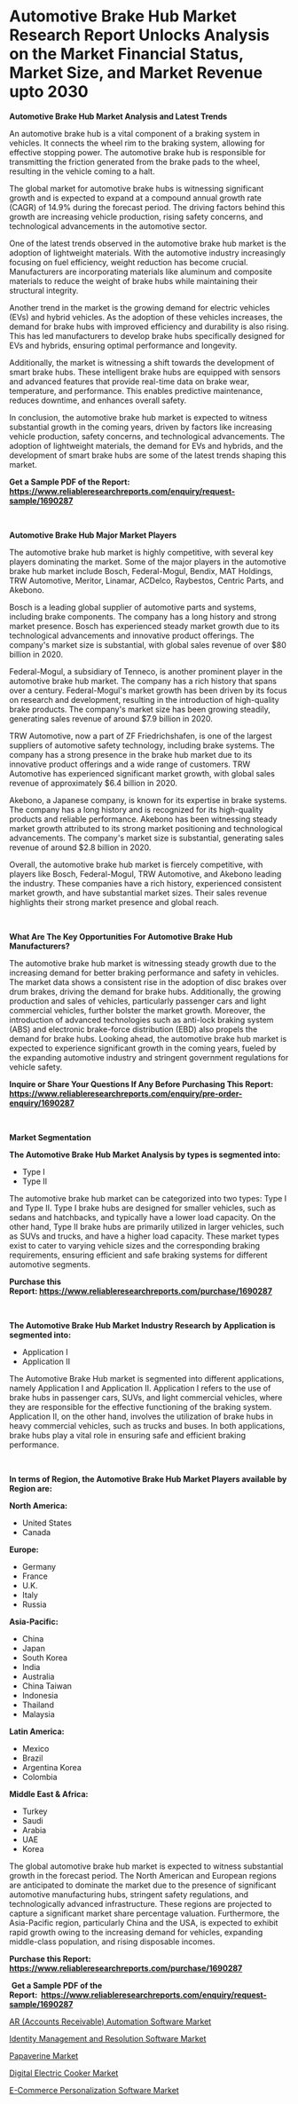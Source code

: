 <p><h1>Automotive Brake Hub Market Research Report Unlocks Analysis on the Market Financial Status, Market Size, and Market Revenue upto 2030</h1></p><p><strong>Automotive Brake Hub Market Analysis and Latest Trends</strong></p>
<p><p>An automotive brake hub is a vital component of a braking system in vehicles. It connects the wheel rim to the braking system, allowing for effective stopping power. The automotive brake hub is responsible for transmitting the friction generated from the brake pads to the wheel, resulting in the vehicle coming to a halt.</p><p>The global market for automotive brake hubs is witnessing significant growth and is expected to expand at a compound annual growth rate (CAGR) of 14.9% during the forecast period. The driving factors behind this growth are increasing vehicle production, rising safety concerns, and technological advancements in the automotive sector.</p><p>One of the latest trends observed in the automotive brake hub market is the adoption of lightweight materials. With the automotive industry increasingly focusing on fuel efficiency, weight reduction has become crucial. Manufacturers are incorporating materials like aluminum and composite materials to reduce the weight of brake hubs while maintaining their structural integrity.</p><p>Another trend in the market is the growing demand for electric vehicles (EVs) and hybrid vehicles. As the adoption of these vehicles increases, the demand for brake hubs with improved efficiency and durability is also rising. This has led manufacturers to develop brake hubs specifically designed for EVs and hybrids, ensuring optimal performance and longevity.</p><p>Additionally, the market is witnessing a shift towards the development of smart brake hubs. These intelligent brake hubs are equipped with sensors and advanced features that provide real-time data on brake wear, temperature, and performance. This enables predictive maintenance, reduces downtime, and enhances overall safety.</p><p>In conclusion, the automotive brake hub market is expected to witness substantial growth in the coming years, driven by factors like increasing vehicle production, safety concerns, and technological advancements. The adoption of lightweight materials, the demand for EVs and hybrids, and the development of smart brake hubs are some of the latest trends shaping this market.</p></p>
<p><strong>Get a Sample PDF of the Report:&nbsp; <a href="https://www.reliableresearchreports.com/enquiry/request-sample/1690287">https://www.reliableresearchreports.com/enquiry/request-sample/1690287</a></strong></p>
<p>&nbsp;</p>
<p><strong>Automotive Brake Hub Major Market Players</strong></p>
<p><p>The automotive brake hub market is highly competitive, with several key players dominating the market. Some of the major players in the automotive brake hub market include Bosch, Federal-Mogul, Bendix, MAT Holdings, TRW Automotive, Meritor, Linamar, ACDelco, Raybestos, Centric Parts, and Akebono.</p><p>Bosch is a leading global supplier of automotive parts and systems, including brake components. The company has a long history and strong market presence. Bosch has experienced steady market growth due to its technological advancements and innovative product offerings. The company's market size is substantial, with global sales revenue of over $80 billion in 2020.</p><p>Federal-Mogul, a subsidiary of Tenneco, is another prominent player in the automotive brake hub market. The company has a rich history that spans over a century. Federal-Mogul's market growth has been driven by its focus on research and development, resulting in the introduction of high-quality brake products. The company's market size has been growing steadily, generating sales revenue of around $7.9 billion in 2020.</p><p>TRW Automotive, now a part of ZF Friedrichshafen, is one of the largest suppliers of automotive safety technology, including brake systems. The company has a strong presence in the brake hub market due to its innovative product offerings and a wide range of customers. TRW Automotive has experienced significant market growth, with global sales revenue of approximately $6.4 billion in 2020.</p><p>Akebono, a Japanese company, is known for its expertise in brake systems. The company has a long history and is recognized for its high-quality products and reliable performance. Akebono has been witnessing steady market growth attributed to its strong market positioning and technological advancements. The company's market size is substantial, generating sales revenue of around $2.8 billion in 2020.</p><p>Overall, the automotive brake hub market is fiercely competitive, with players like Bosch, Federal-Mogul, TRW Automotive, and Akebono leading the industry. These companies have a rich history, experienced consistent market growth, and have substantial market sizes. Their sales revenue highlights their strong market presence and global reach.</p></p>
<p>&nbsp;</p>
<p><strong>What Are The Key Opportunities For Automotive Brake Hub Manufacturers?</strong></p>
<p><p>The automotive brake hub market is witnessing steady growth due to the increasing demand for better braking performance and safety in vehicles. The market data shows a consistent rise in the adoption of disc brakes over drum brakes, driving the demand for brake hubs. Additionally, the growing production and sales of vehicles, particularly passenger cars and light commercial vehicles, further bolster the market growth. Moreover, the introduction of advanced technologies such as anti-lock braking system (ABS) and electronic brake-force distribution (EBD) also propels the demand for brake hubs. Looking ahead, the automotive brake hub market is expected to experience significant growth in the coming years, fueled by the expanding automotive industry and stringent government regulations for vehicle safety.</p></p>
<p><strong>Inquire or Share Your Questions If Any Before Purchasing This Report: <a href="https://www.reliableresearchreports.com/enquiry/pre-order-enquiry/1690287">https://www.reliableresearchreports.com/enquiry/pre-order-enquiry/1690287</a></strong></p>
<p>&nbsp;</p>
<p><strong>Market Segmentation</strong></p>
<p><strong>The Automotive Brake Hub Market Analysis by types is segmented into:</strong></p>
<p><ul><li>Type I</li><li>Type II</li></ul></p>
<p><p>The automotive brake hub market can be categorized into two types: Type I and Type II. Type I brake hubs are designed for smaller vehicles, such as sedans and hatchbacks, and typically have a lower load capacity. On the other hand, Type II brake hubs are primarily utilized in larger vehicles, such as SUVs and trucks, and have a higher load capacity. These market types exist to cater to varying vehicle sizes and the corresponding braking requirements, ensuring efficient and safe braking systems for different automotive segments.</p></p>
<p><strong>Purchase this Report:&nbsp;<a href="https://www.reliableresearchreports.com/purchase/1690287">https://www.reliableresearchreports.com/purchase/1690287</a></strong></p>
<p>&nbsp;</p>
<p><strong>The Automotive Brake Hub Market Industry Research by Application is segmented into:</strong></p>
<p><ul><li>Application I</li><li>Application II</li></ul></p>
<p><p>The Automotive Brake Hub market is segmented into different applications, namely Application I and Application II. Application I refers to the use of brake hubs in passenger cars, SUVs, and light commercial vehicles, where they are responsible for the effective functioning of the braking system. Application II, on the other hand, involves the utilization of brake hubs in heavy commercial vehicles, such as trucks and buses. In both applications, brake hubs play a vital role in ensuring safe and efficient braking performance.</p></p>
<p>&nbsp;</p>
<p><strong>In terms of Region, the Automotive Brake Hub Market Players available by Region are:</strong></p>
<p>
    <p> <strong> North America: </strong>
        <ul>
            <li>United States</li>
            <li>Canada</li>
        </ul>
        </p> 
    <p> <strong> Europe: </strong>
        <ul>
            <li>Germany</li>
            <li>France</li>
            <li>U.K.</li>
            <li>Italy</li>
            <li>Russia</li>
        </ul>
        </p> 
    <p> <strong> Asia-Pacific: </strong>
        <ul>
            <li>China</li>
            <li>Japan</li>
            <li>South Korea</li>
            <li>India</li>
            <li>Australia</li>
            <li>China Taiwan</li>
            <li>Indonesia</li>
            <li>Thailand</li>
            <li>Malaysia</li>
        </ul>
        </p> 
    <p> <strong> Latin America: </strong>
        <ul>
            <li>Mexico</li>
            <li>Brazil</li>
            <li>Argentina Korea</li>
            <li>Colombia</li>
        </ul>
        </p> 
    <p> <strong> Middle East & Africa: </strong>
        <ul>
            <li>Turkey</li>
            <li>Saudi</li>
            <li>Arabia</li>
            <li>UAE</li>
            <li>Korea</li>
        </ul>
    </p>
    </p>
<p><p>The global automotive brake hub market is expected to witness substantial growth in the forecast period. The North American and European regions are anticipated to dominate the market due to the presence of significant automotive manufacturing hubs, stringent safety regulations, and technologically advanced infrastructure. These regions are projected to capture a significant market share percentage valuation. Furthermore, the Asia-Pacific region, particularly China and the USA, is expected to exhibit rapid growth owing to the increasing demand for vehicles, expanding middle-class population, and rising disposable incomes.</p></p>
<p><strong>Purchase this Report: <a href="https://www.reliableresearchreports.com/purchase/1690287">https://www.reliableresearchreports.com/purchase/1690287</a></strong></p>
<p>&nbsp;<strong>Get a Sample PDF of the Report:&nbsp;&nbsp;<a href="https://www.reliableresearchreports.com/enquiry/request-sample/1690287">https://www.reliableresearchreports.com/enquiry/request-sample/1690287</a></strong></p>
<p><strong></strong></p>
<p><p><a href="https://www.linkedin.com/pulse/ar-accounts-receivable-automation-software-market-size-lrx2e/">AR (Accounts Receivable) Automation Software Market</a></p><p><a href="https://www.linkedin.com/pulse/identity-management-resolution-software-market-research-report-xtoee/">Identity Management and Resolution Software Market</a></p><p><a href="https://medium.com/@markuspagac/papaverine-market-insights-into-market-cagr-market-trends-and-growth-strategies-f7ac9cc9693b">Papaverine Market</a></p><p><a href="https://medium.com/@sheilahaley2023/decoding-digital-electric-cooker-market-metrics-market-share-trends-and-growth-patterns-99ffabea1c88">Digital Electric Cooker Market</a></p><p><a href="https://www.linkedin.com/pulse/e-commerce-personalization-software-market-size-share-amp-trends-r0owe/">E-Commerce Personalization Software Market</a></p></p>